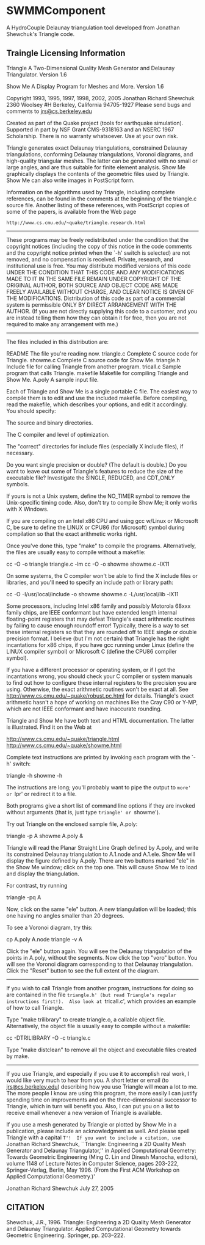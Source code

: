 # SWMMComponent
A HydroCouple Delaunay triangulation tool developed from 
Jonathan Shewchuk's Triangle code.

## Traingle Licensing Information
Triangle
A Two-Dimensional Quality Mesh Generator and Delaunay Triangulator.
Version 1.6

Show Me
A Display Program for Meshes and More.
Version 1.6

Copyright 1993, 1995, 1997, 1998, 2002, 2005 Jonathan Richard Shewchuk
2360 Woolsey #H
Berkeley, California  94705-1927
Please send bugs and comments to jrs@cs.berkeley.edu

Created as part of the Quake project (tools for earthquake simulation).
Supported in part by NSF Grant CMS-9318163 and an NSERC 1967 Scholarship.
There is no warranty whatsoever.  Use at your own risk.


Triangle generates exact Delaunay triangulations, constrained Delaunay
triangulations, conforming Delaunay triangulations, Voronoi diagrams, and
high-quality triangular meshes.  The latter can be generated with no small
or large angles, and are thus suitable for finite element analysis.
Show Me graphically displays the contents of the geometric files used by
Triangle.  Show Me can also write images in PostScript form.

Information on the algorithms used by Triangle, including complete
references, can be found in the comments at the beginning of the triangle.c
source file.  Another listing of these references, with PostScript copies
of some of the papers, is available from the Web page

    http://www.cs.cmu.edu/~quake/triangle.research.html

------------------------------------------------------------------------------

These programs may be freely redistributed under the condition that the
copyright notices (including the copy of this notice in the code comments
and the copyright notice printed when the `-h' switch is selected) are
not removed, and no compensation is received.  Private, research, and
institutional use is free.  You may distribute modified versions of this
code UNDER THE CONDITION THAT THIS CODE AND ANY MODIFICATIONS MADE TO IT
IN THE SAME FILE REMAIN UNDER COPYRIGHT OF THE ORIGINAL AUTHOR, BOTH
SOURCE AND OBJECT CODE ARE MADE FREELY AVAILABLE WITHOUT CHARGE, AND
CLEAR NOTICE IS GIVEN OF THE MODIFICATIONS.  Distribution of this code as
part of a commercial system is permissible ONLY BY DIRECT ARRANGEMENT
WITH THE AUTHOR.  (If you are not directly supplying this code to a
customer, and you are instead telling them how they can obtain it for
free, then you are not required to make any arrangement with me.)

------------------------------------------------------------------------------

The files included in this distribution are:

  README           The file you're reading now.
  triangle.c       Complete C source code for Triangle.
  showme.c         Complete C source code for Show Me.
  triangle.h       Include file for calling Triangle from another program.
  tricall.c        Sample program that calls Triangle.
  makefile         Makefile for compiling Triangle and Show Me.
  A.poly           A sample input file.

Each of Triangle and Show Me is a single portable C file.  The easiest way
to compile them is to edit and use the included makefile.  Before
compiling, read the makefile, which describes your options, and edit it
accordingly.  You should specify:

  The source and binary directories.

  The C compiler and level of optimization.

  The "correct" directories for include files (especially X include files),
  if necessary.

  Do you want single precision or double?  (The default is double.)  Do you
  want to leave out some of Triangle's features to reduce the size of the
  executable file?  Investigate the SINGLE, REDUCED, and CDT_ONLY symbols.

  If yours is not a Unix system, define the NO_TIMER symbol to remove the
  Unix-specific timing code.  Also, don't try to compile Show Me; it only
  works with X Windows.

  If you are compiling on an Intel x86 CPU and using gcc w/Linux or
  Microsoft C, be sure to define the LINUX or CPU86 (for Microsoft) symbol
  during compilation so that the exact arithmetic works right.

Once you've done this, type "make" to compile the programs.  Alternatively,
the files are usually easy to compile without a makefile:

  cc -O -o triangle triangle.c -lm
  cc -O -o showme showme.c -lX11

On some systems, the C compiler won't be able to find the X include files
or libraries, and you'll need to specify an include path or library path:

  cc -O -I/usr/local/include -o showme showme.c -L/usr/local/lib -lX11

Some processors, including Intel x86 family and possibly Motorola 68xxx
family chips, are IEEE conformant but have extended length internal
floating-point registers that may defeat Triangle's exact arithmetic
routines by failing to cause enough roundoff error!  Typically, there is a
way to set these internal registers so that they are rounded off to IEEE
single or double precision format.  I believe (but I'm not certain) that
Triangle has the right incantations for x86 chips, if you have gcc running
under Linux (define the LINUX compiler symbol) or Microsoft C (define the
CPU86 compiler symbol).

If you have a different processor or operating system, or if I got the
incantations wrong, you should check your C compiler or system manuals to
find out how to configure these internal registers to the precision you are
using.  Otherwise, the exact arithmetic routines won't be exact at all.
See http://www.cs.cmu.edu/~quake/robust.pc.html for details.  Triangle's
exact arithmetic hasn't a hope of working on machines like the Cray C90 or
Y-MP, which are not IEEE conformant and have inaccurate rounding.

Triangle and Show Me have both text and HTML documentation.  The latter is
illustrated.  Find it on the Web at

  http://www.cs.cmu.edu/~quake/triangle.html
  http://www.cs.cmu.edu/~quake/showme.html

Complete text instructions are printed by invoking each program with the
`-h' switch:

  triangle -h
  showme -h

The instructions are long; you'll probably want to pipe the output to
`more' or `lpr' or redirect it to a file.

Both programs give a short list of command line options if they are invoked
without arguments (that is, just type `triangle' or `showme').

Try out Triangle on the enclosed sample file, A.poly:

  triangle -p A
  showme A.poly &

Triangle will read the Planar Straight Line Graph defined by A.poly, and
write its constrained Delaunay triangulation to A.1.node and A.1.ele.
Show Me will display the figure defined by A.poly.  There are two buttons
marked "ele" in the Show Me window; click on the top one.  This will cause
Show Me to load and display the triangulation.

For contrast, try running

  triangle -pq A

Now, click on the same "ele" button.  A new triangulation will be loaded;
this one having no angles smaller than 20 degrees.

To see a Voronoi diagram, try this:

  cp A.poly A.node
  triangle -v A

Click the "ele" button again.  You will see the Delaunay triangulation of
the points in A.poly, without the segments.  Now click the top "voro" button.
You will see the Voronoi diagram corresponding to that Delaunay triangulation.
Click the "Reset" button to see the full extent of the diagram.

------------------------------------------------------------------------------

If you wish to call Triangle from another program, instructions for doing
so are contained in the file `triangle.h' (but read Triangle's regular
instructions first!).  Also look at `tricall.c', which provides an example
of how to call Triangle.

Type "make trilibrary" to create triangle.o, a callable object file.
Alternatively, the object file is usually easy to compile without a
makefile:

  cc -DTRILIBRARY -O -c triangle.c

Type "make distclean" to remove all the object and executable files created
by make.

------------------------------------------------------------------------------

If you use Triangle, and especially if you use it to accomplish real work,
I would like very much to hear from you.  A short letter or email (to
jrs@cs.berkeley.edu) describing how you use Triangle will mean a lot to me.
The more people I know are using this program, the more easily I can
justify spending time on improvements and on the three-dimensional
successor to Triangle, which in turn will benefit you.  Also, I can put you
on a list to receive email whenever a new version of Triangle is available.

If you use a mesh generated by Triangle or plotted by Show Me in a
publication, please include an acknowledgment as well.  And please spell
Triangle with a capital `T'!  If you want to include a citation, use
`Jonathan Richard Shewchuk, ``Triangle:  Engineering a 2D Quality Mesh
Generator and Delaunay Triangulator,'' in Applied Computational Geometry:
Towards Geometric Engineering (Ming C. Lin and Dinesh Manocha, editors),
volume 1148 of Lecture Notes in Computer Science, pages 203-222,
Springer-Verlag, Berlin, May 1996.  (From the First ACM Workshop on Applied
Computational Geometry.)'


Jonathan Richard Shewchuk
July 27, 2005

## CITATION
Shewchuk, J.R., 1996. Triangle: Engineering a 2D Quality Mesh Generator and Delaunay Triangulator. Applied Computational Geometry towards Geometric Engineering. Springer, pp. 203–222.
